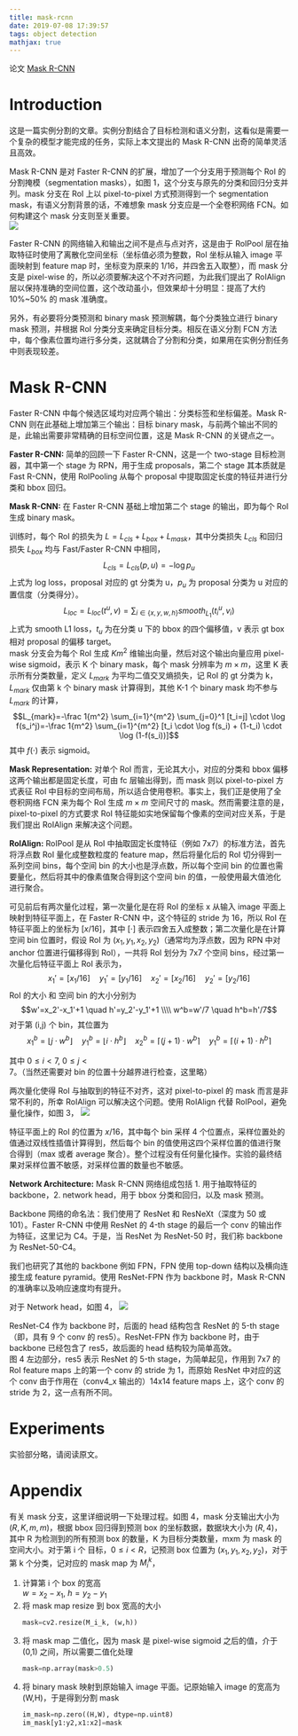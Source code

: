 ```yaml
---
title: mask-rcnn
date: 2019-07-08 17:39:57
tags: object detection
mathjax: true
---
```

论文 [Mask R-CNN](https://arxiv.org/abs/1703.06870)
<!-- more -->
# Introduction
这是一篇实例分割的文章。实例分割结合了目标检测和语义分割，这看似是需要一个复杂的模型才能完成的任务，实际上本文提出的 Mask R-CNN 出奇的简单灵活且高效。  

Mask R-CNN 是对 Faster R-CNN 的扩展，增加了一个分支用于预测每个 RoI 的分割掩模（segmentation masks），如图 1，这个分支与原先的分类和回归分支并列。mask 分支在 RoI 上以 pixel-to-pixel 方式预测得到一个 segmentation mask，有语义分割背景的话，不难想象 mask 分支应是一个全卷积网络 FCN。如何构建这个 mask 分支则至关重要。  
![](/images/mask-rcnn_fig1.png)

Faster R-CNN 的网络输入和输出之间不是点与点对齐，这是由于 RoIPool 层在抽取特征时使用了离散化空间坐标（坐标值必须为整数，RoI 坐标从输入 image 平面映射到 feature map 时，坐标变为原来的 1/16，并四舍五入取整），而 mask 分支是 pixel-wise 的，所以必须要解决这个不对齐问题，为此我们提出了 RoIAlign 层以保持准确的空间位置，这个改动虽小，但效果却十分明显：提高了大约 10%~50% 的 mask 准确度。  

另外，有必要将分类预测和 binary mask 预测解耦，每个分类独立进行 binary mask 预测，并根据 RoI 分类分支来确定目标分类。相反在语义分割 FCN 方法中，每个像素位置均进行多分类，这就耦合了分割和分类，如果用在实例分割任务中则表现较差。

# Mask R-CNN
Faster R-CNN 中每个候选区域均对应两个输出：分类标签和坐标偏差。Mask R-CNN 则在此基础上增加第三个输出：目标 binary mask，与前两个输出不同的是，此输出需要非常精确的目标空间位置，这是 Mask R-CNN 的关键点之一。

__Faster R-CNN:__ 简单的回顾一下 Faster R-CNN，这是一个 two-stage 目标检测器，其中第一个 stage 为 RPN，用于生成 proposals，第二个 stage 其本质就是 Fast R-CNN，使用 RoIPooling 从每个 proposal 中提取固定长度的特征并进行分类和 bbox 回归。

__Mask R-CNN:__ 在 Faster R-CNN 基础上增加第二个 stage 的输出，即为每个 RoI 生成 binary mask。

训练时，每个 RoI 的损失为 $L=L_{cls}+L_{box}+L_{mask}$，其中分类损失 $L_{cls}$ 和回归损失 $L_{box}$ 均与 Fast/Faster R-CNN 中相同，
$$L_{cls}=L_{cls}(p,u)=-\log p_u$$
上式为 log loss，proposal 对应的 gt 分类为 u，$p_u$ 为 proposal 分类为 u 对应的置信度（分类得分）。
$$L_{loc}=L_{loc}(t^u,v)=\sum_{i \in \{x,y,w,h\}} smooth_{L_1}(t_i^u,v_i)$$
上式为 smooth L1 loss，$t_u$ 为在分类 u 下的 bbox 的四个偏移值，v 表示 gt box 相对 proposal 的偏移 target。  
mask 分支会为每个 RoI 生成 $Km^2$ 维输出向量，然后对这个输出向量应用 pixel-wise sigmoid，表示 K 个 binary mask，每个 mask 分辨率为 $m \times m$，这里 K 表示所有分类数量，定义 $L_{mark}$ 为平均二值交叉熵损失，记 RoI 的 gt 分类为 k，$L_{mark}$ 仅由第 k 个 binary mask 计算得到，其他 K-1 个 binary mask 均不参与 $L_{mark}$ 的计算，
$$L_{mark}=-\frac 1{m^2} \sum_{i=1}^{m^2} \sum_{j=0}^1 [t_i=j] \cdot \log f(s_i^j)=-\frac 1{m^2} \sum_{i=1}^{m^2} [t_i \cdot \log f(s_i) + (1-t_i) \cdot \log (1-f(s_i))]$$
其中 $f(\cdot)$ 表示 sigmoid。

__Mask Representation:__ 对单个 RoI 而言，无论其大小，对应的分类和 bbox 偏移这两个输出都是固定长度，可由 fc 层输出得到，而 mask 则以 pixel-to-pixel 方式表征 RoI 中目标的空间布局，所以适合使用卷积。事实上，我们正是使用了全卷积网络 FCN 来为每个 RoI 生成 $m \times m$ 空间尺寸的 mask。然而需要注意的是，pixel-to-pixel 的方式要求 RoI 特征能如实地保留每个像素的空间对应关系，于是我们提出 RoIAlign 来解决这个问题。

__RoIAlign:__ RoIPool 是从 RoI 中抽取固定长度特征（例如 7x7）的标准方法，首先将浮点数 RoI 量化成整数粒度的 feature map，然后将量化后的 RoI 切分得到一系列空间 bins，每个空间 bin 的大小也是浮点数，所以每个空间 bin 的位置也需要量化，然后将其中的像素值聚合得到这个空间 bin 的值，一般使用最大值池化进行聚合。

可见前后有两次量化过程，第一次量化是在将 RoI 的坐标 x 从输入 image 平面上映射到特征平面上，在 Faster R-CNN 中，这个特征的 stride 为 16，所以 RoI 在特征平面上的坐标为 $[x/16]$，其中 $[\cdot]$ 表示四舍五入成整数；第二次量化是在计算空间 bin 位置时，假设 RoI 为 $(x_1,y_1,x_2,y_2)$（通常均为浮点数，因为 RPN 中对 anchor 位置进行偏移得到 RoI），一共将 RoI 划分为 7x7 个空间 bins，经过第一次量化后特征平面上 RoI 表示为，
$$x_1'=[x_1/16] \quad y_1'=[y_1/16]
\quad x_2'=[x_2/16]
\quad y_2'=[y_2/16]$$
RoI 的大小 和 空间 bin 的大小分别为
$$w'=x_2'-x_1'+1
\quad h'=y_2'-y_1'+1
\\\\ w^b=w'/7 \quad h^b=h'/7$$
对于第 (i,j) 个 bin，其位置为
$$x_1^b=\lfloor j \cdot w^b\rfloor \quad y_1^b=\lfloor i \cdot h^b\rfloor \quad x_2^b=\lceil (j+1) \cdot w^b\rceil \quad y_1^b=\lceil (i+1) \cdot h^b\rceil$$

其中 $0 \le i<7, \ 0\le j<7$。（当然还需要对 bin 的位置十分越界进行检查，这里略）

两次量化使得 RoI 与抽取到的特征不对齐，这对 pixel-to-pixel 的 mask 而言是非常不利的，所幸 RoIAlign 可以解决这个问题。使用 RoIAlign 代替 RoIPool，避免量化操作，如图 3，
![](/images/mask-rcnn_fig3.png)

特征平面上的 RoI 的位置为 $x/16$，其中每个 bin 采样 4 个位置点，采样位置处的值通过双线性插值计算得到，然后每个 bin 的值使用这四个采样位置的值进行聚合得到（max 或者 average 聚合）。整个过程没有任何量化操作。实验的最终结果对采样位置不敏感，对采样位置的数量也不敏感。

__Network Architecture:__ Mask R-CNN 网络组成包括 1. 用于抽取特征的 backbone，2. network head，用于 bbox 分类和回归，以及 mask 预测。

Backbone 网络的命名法：我们使用了 ResNet 和 ResNeXt（深度为 50 或101）。Faster R-CNN 中使用 ResNet 的 4-th stage 的最后一个 conv 的输出作为特征，这里记为 C4。于是，当 ResNet 为 ResNet-50 时，我们称 backbone 为 ResNet-50-C4。

我们也研究了其他的 backbone 例如 FPN，FPN 使用 top-down 结构以及横向连接生成 feature pyramid。使用 ResNet-FPN 作为 backbone 时，Mask R-CNN 的准确率以及响应速度均有提升。

对于 Network head，如图 4，
![](/images/mask-rcnn_fig4.png)

ResNet-C4 作为 backbone 时，后面的 head 结构包含 ResNet 的 5-th stage（即，具有 9 个 conv 的 res5）。ResNet-FPN 作为 backbone 时，由于 backbone 已经包含了 res5，故后面的 head 结构较为简单高效。  
图 4 左边部分，res5 表示 ResNet 的 5-th stage，为简单起见，作用到 7x7 的 RoI feature maps 上的第一个 conv 的 stride 为 1，而原始 ResNet 中对应的这个 conv 由于作用在（conv4_x 输出的）14x14 feature maps 上，这个 conv 的 stride 为 2，这一点有所不同。
# Experiments
实验部分略，请阅读原文。

# Appendix
有关 mask 分支，这里详细说明一下处理过程。如图 4，mask 分支输出大小为 $(R,K,m,m)$，根据 bbox 回归得到预测 box 的坐标数据，数据块大小为 $(R,4)$，其中 R 为检测到的所有预测 box 的数量，K 为目标分类数量，mxm 为 mask 的空间大小。对于第 i 个 目标，$0 \le i < R$，记预测 box 位置为 $(x_1,y_1,x_2,y_2)$，对于第 k 个分类，记对应的 mask map 为 $M_i^k$，
1. 计算第 i 个 box 的宽高  
   $w=x_2-x_1, \ h=y_2-y_1$
2. 将 mask map resize 到 box 宽高的大小  
   ```python
   mask=cv2.resize(M_i_k, (w,h))
   ```
3. 将 mask map 二值化，因为 mask 是 pixel-wise sigmoid 之后的值，介于 (0,1) 之间，所以需要二值化处理  
   ```python
   mask=np.array(mask>0.5)
   ```
4. 将 binary mask 映射到原始输入 image 平面。记原始输入 image 的宽高为 (W,H)，于是得到分割 mask  
   ```python
   im_mask=np.zero((H,W), dtype=np.uint8)
   im_mask[y1:y2,x1:x2]=mask
   ```
